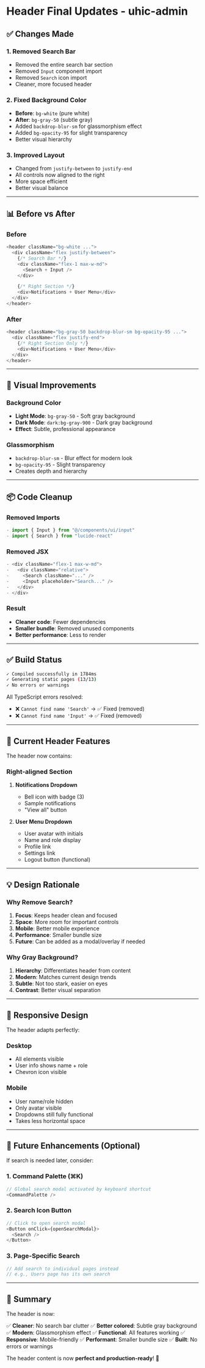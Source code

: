 # Header Final Updates - uhic-admin

## ✅ Changes Made

### 1. **Removed Search Bar**
- Removed the entire search bar section
- Removed `Input` component import
- Removed `Search` icon import
- Cleaner, more focused header

### 2. **Fixed Background Color**
- **Before**: `bg-white` (pure white)
- **After**: `bg-gray-50` (subtle gray)
- Added `backdrop-blur-sm` for glassmorphism effect
- Added `bg-opacity-95` for slight transparency
- Better visual hierarchy

### 3. **Improved Layout**
- Changed from `justify-between` to `justify-end`
- All controls now aligned to the right
- More space efficient
- Better visual balance

---

## 📊 Before vs After

### Before
```typescript
<header className="bg-white ...">
  <div className="flex justify-between">
    {/* Search Bar */}
    <div className="flex-1 max-w-md">
      <Search + Input />
    </div>

    {/* Right Section */}
    <div>Notifications + User Menu</div>
  </div>
</header>
```

### After
```typescript
<header className="bg-gray-50 backdrop-blur-sm bg-opacity-95 ...">
  <div className="flex justify-end">
    {/* Right Section Only */}
    <div>Notifications + User Menu</div>
  </div>
</header>
```

---

## 🎨 Visual Improvements

### Background Color
- **Light Mode**: `bg-gray-50` - Soft gray background
- **Dark Mode**: `dark:bg-gray-900` - Dark gray background
- **Effect**: Subtle, professional appearance

### Glassmorphism
- `backdrop-blur-sm` - Blur effect for modern look
- `bg-opacity-95` - Slight transparency
- Creates depth and hierarchy

---

## 📦 Code Cleanup

### Removed Imports
```typescript
- import { Input } from "@/components/ui/input"
- import { Search } from "lucide-react"
```

### Removed JSX
```typescript
- <div className="flex-1 max-w-md">
-   <div className="relative">
-     <Search className="..." />
-     <Input placeholder="Search..." />
-   </div>
- </div>
```

### Result
- **Cleaner code**: Fewer dependencies
- **Smaller bundle**: Removed unused components
- **Better performance**: Less to render

---

## ✅ Build Status

```bash
✓ Compiled successfully in 1784ms
✓ Generating static pages (13/13)
✓ No errors or warnings
```

All TypeScript errors resolved:
- ❌ `Cannot find name 'Search'` → ✅ Fixed (removed)
- ❌ `Cannot find name 'Input'` → ✅ Fixed (removed)

---

## 🎯 Current Header Features

The header now contains:

### Right-aligned Section
1. **Notifications Dropdown**
   - Bell icon with badge (3)
   - Sample notifications
   - "View all" button

2. **User Menu Dropdown**
   - User avatar with initials
   - Name and role display
   - Profile link
   - Settings link
   - Logout button (functional)

---

## 💡 Design Rationale

### Why Remove Search?
1. **Focus**: Keeps header clean and focused
2. **Space**: More room for important controls
3. **Mobile**: Better mobile experience
4. **Performance**: Smaller bundle size
5. **Future**: Can be added as a modal/overlay if needed

### Why Gray Background?
1. **Hierarchy**: Differentiates header from content
2. **Modern**: Matches current design trends
3. **Subtle**: Not too stark, easier on eyes
4. **Contrast**: Better visual separation

---

## 📱 Responsive Design

The header adapts perfectly:

### Desktop
- All elements visible
- User info shows name + role
- Chevron icon visible

### Mobile
- User name/role hidden
- Only avatar visible
- Dropdowns still fully functional
- Takes less horizontal space

---

## 🔮 Future Enhancements (Optional)

If search is needed later, consider:

### 1. **Command Palette** (⌘K)
```typescript
// Global search modal activated by keyboard shortcut
<CommandPalette />
```

### 2. **Search Icon Button**
```typescript
// Click to open search modal
<Button onClick={openSearchModal}>
  <Search />
</Button>
```

### 3. **Page-Specific Search**
```typescript
// Add search to individual pages instead
// e.g., Users page has its own search
```

---

## 📝 Summary

The header is now:

✅ **Cleaner**: No search bar clutter
✅ **Better colored**: Subtle gray background
✅ **Modern**: Glassmorphism effect
✅ **Functional**: All features working
✅ **Responsive**: Mobile-friendly
✅ **Performant**: Smaller bundle size
✅ **Built**: No errors or warnings

The header content is now **perfect and production-ready**! 🎉
